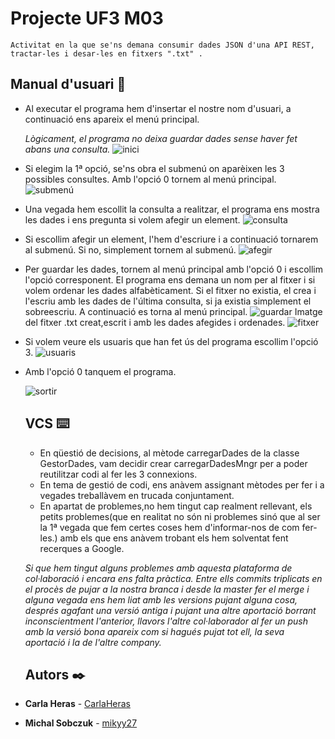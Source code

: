 # Projecte UF3 M03
```
Activitat en la que se'ns demana consumir dades JSON d'una API REST, tractar-les i desar-les en fitxers ".txt" .
```


## Manual d'usuari 📖

* Al executar el programa hem d'insertar el nostre nom d'usuari, a continuació ens apareix el menú principal.

  _Lògicament, el programa no deixa guardar dades sense haver fet abans una consulta._
  ![inici](https://fotos.subefotos.com/476340d9591986485f2a7bbdfe214037o.png)

* Si elegim la 1ª opció, se'ns obra el submenú on aparèixen les 3 possibles consultes. Amb l'opció 0 tornem al menú principal.
![submenú](https://fotos.subefotos.com/45e8aefb771fde3237134bb9762f4b88o.png)

* Una vegada hem escollit la consulta a realitzar, el programa ens mostra les dades i ens pregunta si volem afegir un element.
![consulta](https://fotos.subefotos.com/d753d807225c4ad29653b833e44f9849o.png)

* Si escollim afegir un element, l'hem d'escriure i a continuació tornarem al submenú. Si no, simplement tornem al submenú.
![afegir](https://fotos.subefotos.com/8fc6e2c65b84467e6cb14aed3ada5fe7o.png)

* Per guardar les dades, tornem al menú principal amb l'opció 0 i escollim l'opció corresponent. El programa ens demana un nom per al fitxer i si volem ordenar les dades alfabèticament. Si el fitxer no existia, el crea i l'escriu amb les dades de l'última consulta, si ja existia simplement el sobreescriu. A continuació es torna al menú principal.
![guardar](https://fotos.subefotos.com/db08fd179cf1dbe13ef5b7099f140322o.png)
Imatge del fitxer .txt creat,escrit i amb les dades afegides i ordenades.
![fitxer](https://fotos.subefotos.com/6a2aad7e47eac8acbef4a1a3fd72a3feo.png)

* Si volem veure els usuaris que han fet ús del programa escollim l'opció 3.
![usuaris](https://fotos.subefotos.com/11a4e9bbf21527216c49a56d8a6a9cb1o.png)

* Amb l'opció 0 tanquem el programa.

  ![sortir](https://fotos.subefotos.com/0f10cde783a384d706ec02f3b745e7cco.png)
  
  ## VCS ⌨️

  * En qüestió de decisions, al mètode carregarDades de la classe GestorDades, vam decidir crear carregarDadesMngr per a poder reutilitzar codi al fer les 3 connexions.
  * En tema de gestió de codi, ens anàvem assignant mètodes per fer i a vegades treballàvem en trucada conjuntament.
  * En apartat de problemes,no hem tingut cap realment rellevant, els petits problemes(que en realitat no són ni problemes sinó que al ser la 1ª vegada que fem certes coses hem d'informar-nos de com fer-les.) amb els que ens anàvem trobant els hem solventat fent recerques a Google.
 
  _Si que hem tingut alguns problemes amb aquesta plataforma de col·laboració i encara ens falta pràctica. Entre ells commits triplicats en el procès de pujar a la nostra branca i desde la master fer el merge i alguna vegada ens hem liat amb les versions pujant alguna cosa, després agafant una versió antiga i pujant una altre aportació borrant inconscientment l'anterior, llavors l'altre col·laborador al fer un push amb la versió bona apareix com si hagués pujat tot ell, la seva aportació i la de l'altre company._
  
  ## Autors ✒️

* **Carla Heras** - [CarlaHeras](https://github.com/CarlaHeras)
* **Michal Sobczuk** - [mikyy27](https://github.com/mikyy27)

  
  
  
